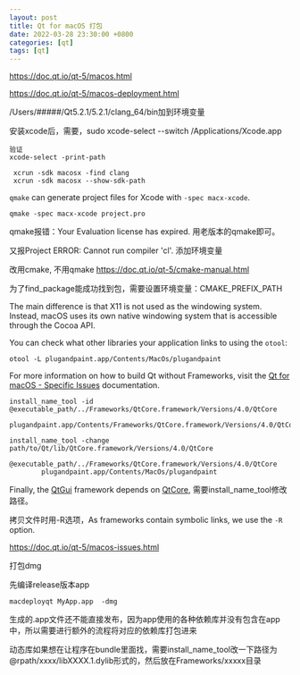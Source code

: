 ```yaml
---
layout: post
title: Qt for macOS 打包
date: 2022-03-28 23:30:00 +0800
categories: [qt]
tags: [qt]
---
```


https://doc.qt.io/qt-5/macos.html

https://doc.qt.io/qt-5/macos-deployment.html



/Users/#####/Qt5.2.1/5.2.1/clang_64/bin加到环境变量

安装xcode后，需要，sudo xcode-select --switch /Applications/Xcode.app

```
验证
xcode-select -print-path
```

```
 xcrun -sdk macosx -find clang
 xcrun -sdk macosx --show-sdk-path
```

`qmake` can generate project files for Xcode with `-spec macx-xcode`. 

```
qmake -spec macx-xcode project.pro
```

qmake报错：Your Evaluation license has expired.  用老版本的qmake即可。

又报Project ERROR: Cannot run compiler 'cl'. 添加环境变量

改用cmake, 不用qmake   https://doc.qt.io/qt-5/cmake-manual.html

为了find_package能成功找到包，需要设置环境变量：CMAKE_PREFIX_PATH





The main difference is that X11 is not used as the windowing system. Instead, macOS uses its own native windowing system that is accessible through the Cocoa API.



You can check what other libraries your application links to using the `otool`:

```
otool -L plugandpaint.app/Contents/MacOs/plugandpaint
```

For more information on how to build Qt without Frameworks, visit the [Qt for macOS - Specific Issues](https://doc.qt.io/qt-5/macos-issues.html) documentation.











```
install_name_tool -id @executable_path/../Frameworks/QtCore.framework/Versions/4.0/QtCore
       plugandpaint.app/Contents/Frameworks/QtCore.framework/Versions/4.0/QtCore
```

```
install_name_tool -change path/to/Qt/lib/QtCore.framework/Versions/4.0/QtCore
        @executable_path/../Frameworks/QtCore.framework/Versions/4.0/QtCore
        plugandpaint.app/Contents/MacOs/plugandpaint
```

Finally, the [QtGui](https://doc.qt.io/qt-5/qtgui-module.html) framework depends on [QtCore](https://doc.qt.io/qt-5/qtcore-module.html), 需要install_name_tool修改路径。

拷贝文件时用-R选项，As frameworks contain symbolic links, we use the `-R` option.

https://doc.qt.io/qt-5/macos-issues.html



打包dmg 

先编译release版本app

```
macdeployqt MyApp.app  -dmg
```

生成的.app文件还不能直接发布，因为app使用的各种依赖库并没有包含在app中，所以需要进行额外的流程将对应的依赖库打包进来

动态库如果想在让程序在bundle里面找，需要install_name_tool改一下路径为@rpath/xxxx/libXXXX.1.dylib形式的，然后放在Frameworks/xxxxx目录